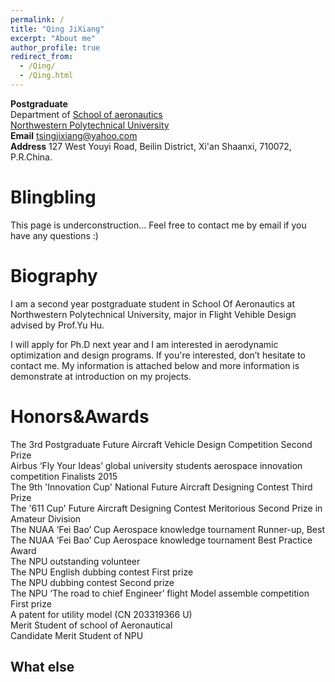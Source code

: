 ```yaml
---
permalink: /
title: "Qing JiXiang"
excerpt: "About me"
author_profile: true
redirect_from: 
  - /Qing/
  - /Qing.html
---
```

**Postgraduate**  
Department of 
[School of aeronautics ](http://hangkong.nwpu.edu.cn/home/overview.htm)  
[Northwestern Polytechnical University](http://en.nwpu.edu.cn/ "Northwestern Polytechnical University")  
**Email** tsingjixiang@yahoo.com  
**Address** 127 West Youyi Road, Beilin District, Xi'an Shaanxi, 710072, P.R.China.

Blingbling
======
This page is underconstruction...
Feel free to contact me by email if you have any questions :)

Biography
======
I am a second year postgraduate student in School Of Aeronautics at Northwestern Polytechnical University, major in Flight Vehible Design advised by Prof.Yu Hu.

I will apply for Ph.D next year and I am interested in aerodynamic optimization and design programs. If you're interested, don’t hesitate to contact me. My information is attached below and more information is demonstrate at introduction on my projects.

Honors&Awards
======
The 3rd Postgraduate Future Aircraft Vehicle Design Competition Second Prize  
Airbus ‘Fly Your Ideas’ global university students aerospace innovation competition Finalists 2015  
The 9th 'Innovation Cup' National Future Aircraft Designing Contest Third Prize  
The '611 Cup' Future Aircraft Designing Contest Meritorious Second Prize in Amateur Division  
The NUAA ‘Fei Bao’ Cup Aerospace knowledge tournament Runner-up, Best  
The NUAA ‘Fei Bao’ Cup Aerospace knowledge tournament Best Practice Award  
The NPU outstanding volunteer  
The NPU English dubbing contest First prize  
The NPU dubbing contest Second prize  
The NPU ‘The road to chief Engineer’ flight Model assemble competition First prize  
A patent for utility model (CN 203319366 U)  
Merit Student of school of Aeronautical  
Candidate Merit Student of NPU  


What else
------


